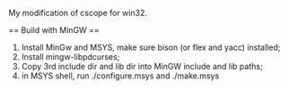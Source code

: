 My modification of cscope for win32.

== Build with MinGW ==
1. Install MinGw and MSYS, make sure bison (or flex and yacc) installed;
2. Install mingw-libpdcurses;
2. Copy 3rd include dir and lib dir into MinGW include and lib paths;
5. in MSYS shell, run ./configure.msys and ./make.msys

